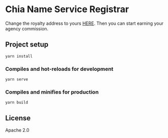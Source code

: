 # Chia Name Service Registrar

Change the royalty address to yours [HERE](src/service/cns-register.ts#L1).
Then you can start earning your agency commission.

## Project setup
```
yarn install
```

### Compiles and hot-reloads for development
```
yarn serve
```

### Compiles and minifies for production
```
yarn build
```

## License

Apache 2.0